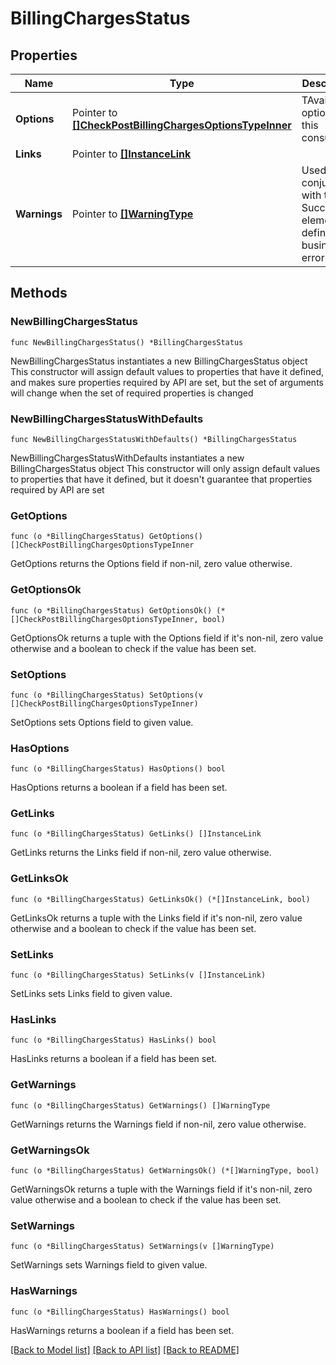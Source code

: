 # BillingChargesStatus

## Properties

Name | Type | Description | Notes
------------ | ------------- | ------------- | -------------
**Options** | Pointer to [**[]CheckPostBillingChargesOptionsTypeInner**](CheckPostBillingChargesOptionsTypeInner.md) | TAvailable options for this consumable | [optional] 
**Links** | Pointer to [**[]InstanceLink**](InstanceLink.md) |  | [optional] 
**Warnings** | Pointer to [**[]WarningType**](WarningType.md) | Used in conjunction with the Success element to define a business error. | [optional] 

## Methods

### NewBillingChargesStatus

`func NewBillingChargesStatus() *BillingChargesStatus`

NewBillingChargesStatus instantiates a new BillingChargesStatus object
This constructor will assign default values to properties that have it defined,
and makes sure properties required by API are set, but the set of arguments
will change when the set of required properties is changed

### NewBillingChargesStatusWithDefaults

`func NewBillingChargesStatusWithDefaults() *BillingChargesStatus`

NewBillingChargesStatusWithDefaults instantiates a new BillingChargesStatus object
This constructor will only assign default values to properties that have it defined,
but it doesn't guarantee that properties required by API are set

### GetOptions

`func (o *BillingChargesStatus) GetOptions() []CheckPostBillingChargesOptionsTypeInner`

GetOptions returns the Options field if non-nil, zero value otherwise.

### GetOptionsOk

`func (o *BillingChargesStatus) GetOptionsOk() (*[]CheckPostBillingChargesOptionsTypeInner, bool)`

GetOptionsOk returns a tuple with the Options field if it's non-nil, zero value otherwise
and a boolean to check if the value has been set.

### SetOptions

`func (o *BillingChargesStatus) SetOptions(v []CheckPostBillingChargesOptionsTypeInner)`

SetOptions sets Options field to given value.

### HasOptions

`func (o *BillingChargesStatus) HasOptions() bool`

HasOptions returns a boolean if a field has been set.

### GetLinks

`func (o *BillingChargesStatus) GetLinks() []InstanceLink`

GetLinks returns the Links field if non-nil, zero value otherwise.

### GetLinksOk

`func (o *BillingChargesStatus) GetLinksOk() (*[]InstanceLink, bool)`

GetLinksOk returns a tuple with the Links field if it's non-nil, zero value otherwise
and a boolean to check if the value has been set.

### SetLinks

`func (o *BillingChargesStatus) SetLinks(v []InstanceLink)`

SetLinks sets Links field to given value.

### HasLinks

`func (o *BillingChargesStatus) HasLinks() bool`

HasLinks returns a boolean if a field has been set.

### GetWarnings

`func (o *BillingChargesStatus) GetWarnings() []WarningType`

GetWarnings returns the Warnings field if non-nil, zero value otherwise.

### GetWarningsOk

`func (o *BillingChargesStatus) GetWarningsOk() (*[]WarningType, bool)`

GetWarningsOk returns a tuple with the Warnings field if it's non-nil, zero value otherwise
and a boolean to check if the value has been set.

### SetWarnings

`func (o *BillingChargesStatus) SetWarnings(v []WarningType)`

SetWarnings sets Warnings field to given value.

### HasWarnings

`func (o *BillingChargesStatus) HasWarnings() bool`

HasWarnings returns a boolean if a field has been set.


[[Back to Model list]](../README.md#documentation-for-models) [[Back to API list]](../README.md#documentation-for-api-endpoints) [[Back to README]](../README.md)


